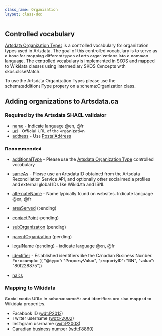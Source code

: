 ```yaml
---
class_name: Organization
layout: class-doc
---
```


## Controlled vocabulary

[Artsdata Organization Types](http://kg.artsdata.ca/ontology/ArtsdataOrganizationTypes) is a controlled vocabulary for organization types used in Artsdata. The goal of this controlled vocabulary is to serve as a base for mapping different types of arts organizations into a common language.  The controlled vocabulary is implemented in SKOS and mapped to Wikidata classes using intermediary SKOS Concepts with skos:closeMatch. 

To use the Artsdata Organization Types please use the schema:additionalType propery on a schema:Organization class.

## Adding organizations to Artsdata.ca

### Required by the Artsdata SHACL validator

* [name](https://schema.org/name) - Indicate language @en, @fr
* [url](https://schema.org/url) - Official URL of the organization
* [address](https://schema.org/address) - Use [PostalAddress](https://schema.org/PostalAddress)

### Recommended
* [additionalType](https://schema.org/additionalType) - Please use the [Artsdata Organization Type](http://kg.artsdata.ca/ontology/ArtsdataOrganizationTypes) controlled vocabulary
* [sameAs](https://schema.org/sameAs) - Please use an Artsdata ID obtained from the Artsdata Reconciliation Service API, and optionally other social media profiles and external global IDs like Wikidata and ISNI.
* [alternateName](https://schema.org/alternateName) - Name typically found on websites. Indicate language @en, @fr

* [areaServed](https://schema.org/areaServed) (pending)
* [contactPoint](https://schema.org/contactPoint) (pending)
* [subOrganization](https://schema.org/subOrganization) (pending)
* [parentOrganization](https://schema.org/parentOrganization) (pending)
* [legalName](https://schema.org/legalName) (pending) - indicate language @en, @fr
* [identifier](https://schema.org/identifier) - Established identifiers like the Canadian Business Number. For example: ({ "@type": "PropertyValue", "propertyID": "BN", "value":  "801228875"})
* [naics](https://schema.org/naics) 

### Mapping to Wikidata
Social media URLs in schema:sameAs and identifiers are also mapped to Wikidata properites.
* Facebook ID ([wdt:P2013](http://www.wikidata.org/entity/P2013))
* Twitter username ([wdt:P2002](http://www.wikidata.org/entity/P2002))
* Instagram username ([wdt:P2003](http://www.wikidata.org/entity/P2003))
* Canadian business number ([wdt:P8860](http://www.wikidata.org/entity/P8860))
